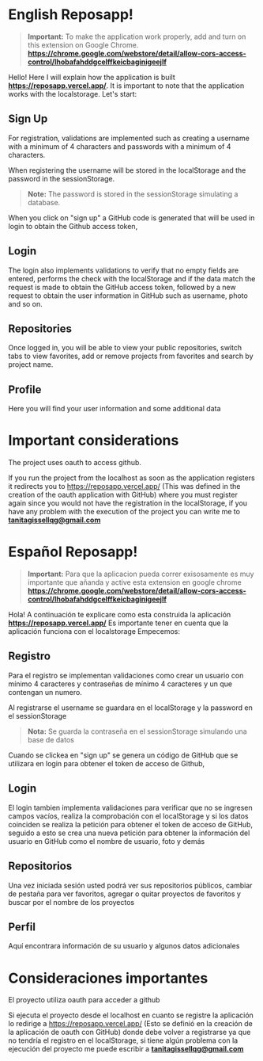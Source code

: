 # English Reposapp!

> **Important:** To make the application work properly, add and turn on this extension on Google Chrome. **https://chrome.google.com/webstore/detail/allow-cors-access-control/lhobafahddgcelffkeicbaginigeejlf**

Hello! Here I will explain how the application is built **https://reposapp.vercel.app/**.
It is important to note that the application works with the localstorage.
Let's start:

## Sign Up

For registration, validations are implemented such as creating a username with a minimum of 4 characters and passwords with a minimum of 4 characters.

When registering the username will be stored in the localStorage and the password in the sessionStorage.

> **Note:** The password is stored in the sessionStorage simulating a database.

When you click on "sign up" a GitHub code is generated that will be used in login to obtain the Github access token,

## Login

The login also implements validations to verify that no empty fields are entered, performs the check with the localStorage and if the data match the request is made to obtain the GitHub access token, followed by a new request to obtain the user information in GitHub such as username, photo and so on.

## Repositories

Once logged in, you will be able to view your public repositories, switch tabs to view favorites, add or remove projects from favorites and search by project name.

## Profile

Here you will find your user information and some additional data

# Important considerations

The project uses oauth to access github.

If you run the project from the localhost as soon as the application registers it redirects you to https://reposapp.vercel.app/ (This was defined in the creation of the oauth application with GitHub) where you must register again since you would not have the registration in the localStorage, if you have any problem with the execution of the project you can write me to **tanitagissellqg@gmail.com**

# Español Reposapp!

> **Important:** Para que la aplicacion pueda correr exisosamente es muy importante que añanda y active esta extension en google chrome **https://chrome.google.com/webstore/detail/allow-cors-access-control/lhobafahddgcelffkeicbaginigeejlf**

Hola! A continuación te explicare como esta construida la aplicación **https://reposapp.vercel.app/**
Es importante tener en cuenta que la aplicación funciona con el localstorage
Empecemos:

## Registro

Para el registro se implementan validaciones como crear un usuario con mínimo 4 caracteres y contraseñas de mínimo 4 caracteres y un que contengan un numero.

Al registrarse el username se guardara en el localStorage y la password en el sessionStorage

> **Nota:** Se guarda la contraseña en el sessionStorage simulando una base de datos

Cuando se clickea en "sign up" se genera un código de GitHub que se utilizara en login para obtener el token de acceso de Github,

## Login

El login tambien implementa validaciones para verificar que no se ingresen campos vacíos, realiza la comprobación con el localStorage y si los datos coinciden se realiza la petición para obtener el token de acceso de GitHub, seguido a esto se crea una nueva petición para obtener la información del usuario en GitHub como el nombre de usuario, foto y demás

## Repositorios

Una vez iniciada sesión usted podrá ver sus repositorios públicos, cambiar de pestaña para ver favoritos, agregar o quitar proyectos de favoritos y buscar por el nombre de los proyectos

## Perfil

Aquí encontrara información de su usuario y algunos datos adicionales

# Consideraciones importantes

El proyecto utiliza oauth para acceder a github

Si ejecuta el proyecto desde el localhost en cuanto se registre la aplicación lo redirige a https://reposapp.vercel.app/ (Esto se definió en la creación de la aplicación de oauth con GitHub) donde debe volver a registrarse ya que no tendría el registro en el localStorage, si tiene algún problema con la ejecución del proyecto me puede escribir a **tanitagissellqg@gmail.com**
